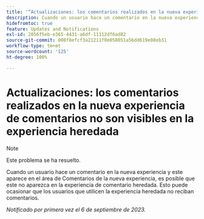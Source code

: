 ```yaml
---
title: '“Actualizaciones: los comentarios realizados en la nueva experiencia de comentarios no son visibles en la experiencia heredada”'
description: Cuando un usuario hace un comentario en la nueva experiencia y este aparece en el área de Comentarios de la nueva experiencia, es posible que este no aparezca en la experiencia de comentario heredada. Esto puede ocasionar que los usuarios que utilicen la experiencia heredada no reciban comentarios.
hidefromtoc: true
feature: Updates and Notifications
exl-id: 2056f5eb-e365-4431-a6df-11112df6ad82
source-git-commit: 008f8efcf3a21211f0e058051a56dd619e88eb31
workflow-type: tm+mt
source-wordcount: '125'
ht-degree: 100%

---
```


# Actualizaciones: los comentarios realizados en la nueva experiencia de comentarios no son visibles en la experiencia heredada

>[!NOTE]
>
>Este problema se ha resuelto.

Cuando un usuario hace un comentario en la nueva experiencia y este aparece en el área de Comentarios de la nueva experiencia, es posible que este no aparezca en la experiencia de comentario heredada. Esto puede ocasionar que los usuarios que utilicen la experiencia heredada no reciban comentarios.

_Notificado por primera vez el 6 de septiembre de 2023._
